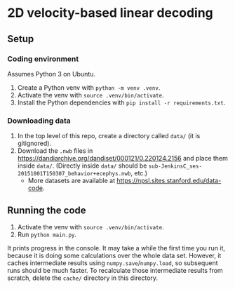 # 2D velocity-based linear decoding

## Setup

### Coding environment

Assumes Python 3 on Ubuntu.

1. Create a Python venv with `python -m venv .venv`.
2. Activate the venv with `source .venv/bin/activate`.
3. Install the Python dependencies with `pip install -r requirements.txt`.

### Downloading data

1. In the top level of this repo, create a directory called `data/` (it is gitignored).
2. Download the `.nwb` files in https://dandiarchive.org/dandiset/000121/0.220124.2156 and place them inside `data/`. (Directly inside `data/` should be `sub-JenkinsC_ses-20151001T150307_behavior+ecephys.nwb`, etc.)
    - More datasets are available at https://npsl.sites.stanford.edu/data-code.

## Running the code

1. Activate the venv with `source .venv/bin/activate`.
2. Run `python main.py`.

It prints progress in the console. It may take a while the first time you run it, because it is doing some calculations over the whole data set. However, it caches intermediate results using `numpy.save`/`numpy.load`, so subsequent runs should be much faster. To recalculate those intermediate results from scratch, delete the `cache/` directory in this directory.
